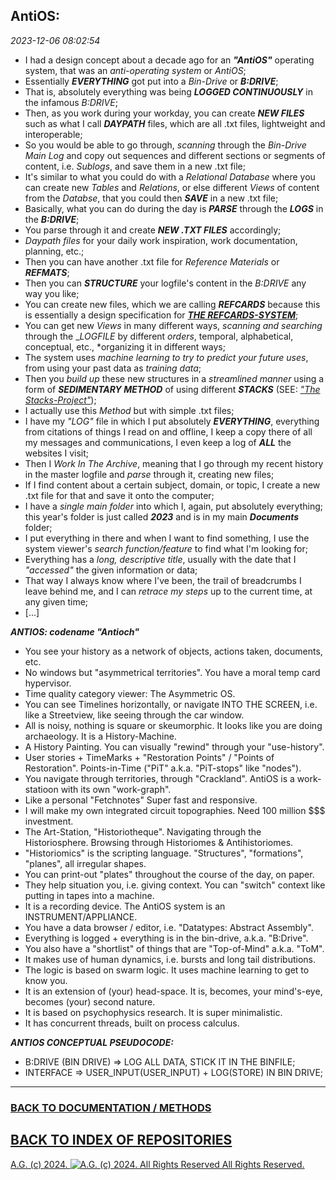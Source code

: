 ## AntiOS:

*2023-12-06 08:02:54*

* I had a design concept about a decade ago for an __*"AntiOS"*__ operating system, that was an *anti-operating system* or *AntiOS*;
* Essentially __*EVERYTHING*__ got put into a *Bin-Drive* or __*B:DRIVE*__;
* That is, absolutely everything was being __*LOGGED CONTINUOUSLY*__ in the infamous *B:DRIVE*;
* Then, as you work during your workday, you can create __*NEW FILES*__ such as what I call __*DAYPATH*__ files, which are all .txt files, lightweight and interoperable;
* So you would be able to go through, *scanning* through the *Bin-Drive Main Log* and copy out sequences and different sections or segments of content, i.e. *Sublogs*, and save them in a new .txt file;
* It's similar to what you could do with a *Relational Database* where you can create new *Tables* and *Relations*, or else different *Views* of content from the *Databse*, that you could then __*SAVE*__ in a new .txt file;
* Basically, what you can do during the day is __*PARSE*__ through the __*LOGS*__ in the __*B:DRIVE*__;
* You parse through it and create __*NEW .TXT FILES*__ accordingly;
* *Daypath files* for your daily work inspiration, work documentation, planning, etc.;
* Then you can have another .txt file for *Reference Materials* or __*REFMATS*__;
* Then you can __*STRUCTURE*__ your logfile's content in the *B:DRIVE* any way you like;
* You can create new files, which we are calling __*REFCARDS*__ because this is essentially a design specification for [__*THE REFCARDS-SYSTEM*__](https://github.com/antiface/ArchivesProject/tree/master/Refcards);
* You can get new *Views* in many different ways, *scanning and searching* through the __*LOGFILE*_ by different *orders*, temporal, alphabetical, conceptual, etc., *organizing it in different ways;
* The system uses *machine learning to try to predict your future uses*, from using your past data as *training data*;
* Then you *build up* these new structures in a *streamlined manner* using a form of __*SEDIMENTARY METHOD*__ of using different __*STACKS*__ (SEE: [*"The Stacks-Project"*](https://github.com/antiface/Documentation/tree/master/EXPERIMENTS/StacksProject));
* I actually use this *Method* but with simple .txt files;
* I have my *"LOG"* file in which I put absolutely __*EVERYTHING*__, everything from citations of things I read on and offline, I keep a copy there of all my messages and communications, I even keep a log of __*ALL*__ the websites I visit;
* Then I *Work In The Archive*, meaning that I go through my recent history in the master logfile and *parse* through it, creating new files;
* If I find content about a certain subject, domain, or topic, I create a new .txt file for that and save it onto the computer;
* I have a *single main folder* into which I, again, put absolutely everything; this year's folder is just called __*2023*__ and is in my main __*Documents*__ folder;
* I put everything in there and when I want to find something, I use the system viewer's *search function/feature* to find what I'm looking for;
* Everything has a *long, descriptive title*, usually with the date that I *"accessed"* the given information or data;
* That way I always know where I've been, the trail of breadcrumbs I leave behind me, and I can *retrace my steps* up to the current time, at any given time;
* [...]

__*ANTIOS: codename "Antioch"*__

- You see your history as a network of objects, actions taken, documents, etc.
- No windows but "asymmetrical territories". You have a moral temp card hypervisor.
- Time quality category viewer: The Asymmetric OS.
- You can see Timelines horizontally, or navigate INTO THE SCREEN, i.e. like a Streetview, like seeing through the car window.
- All is noisy, nothing is square or skeumorphic. It looks like you are doing archaeology. It is a History-Machine.
- A History Painting. You can visually "rewind" through your "use-history".
- User stories + TimeMarks + "Restoration Points" / "Points of Restoration". Points-in-Time ("PiT" a.k.a. "PiT-stops" like "nodes").
- You navigate through territories, through "Crackland". AntiOS is a work-statioon with its own "work-graph".
- Like a personal "Fetchnotes" Super fast and responsive.
- I will make my own integrated circuit topographies. Need 100 million $$$ investment.
- The Art-Station, "Historiotheque". Navigating through the Historiosphere. Browsing through Historiomes & Antihistoriomes.
- "Historiomics" is the scripting language. "Structures", "formations", "planes", all irregular shapes.
- You can print-out "plates" throughout the course of the day, on paper.
- They help situation you, i.e. giving context. You can "switch" context like putting in tapes into a machine.
- It is a recording device. The AntiOS system is an INSTRUMENT/APPLIANCE.
- You have a data browser / editor, i.e. "Datatypes: Abstract Assembly".
- Everything is logged + everything is in the bin-drive, a.k.a. "B:Drive".
- You also have a "shortlist" of things that are "Top-of-Mind" a.k.a. "ToM".
- It makes use of human dynamics, i.e. bursts and long tail distributions.
- The logic is based on swarm logic. It uses machine learning to get to know you.
- It is an extension of (your) head-space. It is, becomes, your mind's-eye, becomes (your) second nature.
- It is based on psychophysics research. It is super minimalistic.
- It has concurrent threads, built on process calculus.

__*ANTIOS CONCEPTUAL PSEUDOCODE:*__

* B:DRIVE (BIN DRIVE) => LOG ALL DATA, STICK IT IN THE BINFILE;
* INTERFACE => USER_INPUT(USER_INPUT) + LOG(STORE) IN BIN DRIVE;

- - - - - - - - -

### [BACK TO DOCUMENTATION / METHODS](https://github.com/antiface/Documentation/tree/master/EXPERIMENTS)
## [BACK TO INDEX OF REPOSITORIES](https://github.com/antiface/Index)

[A.G. (c) 2024. ![A.G. (c) 2024. All Rights Reserved](https://historiotheque.files.wordpress.com/2016/11/ag_signature_official_2015_50px_cropped.jpg) All Rights Reserved.](http://alexgagnon.com)
